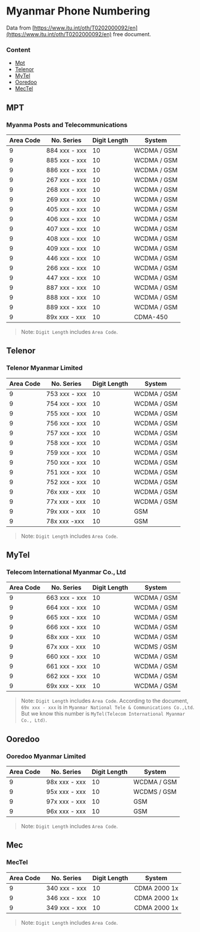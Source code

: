 # Myanmar Phone Numbering

Data from [https://www.itu.int/oth/T0202000092/en](https://www.itu.int/oth/T0202000092/en) free document.

###  Content

- [Mpt](#mpt)
- [Telenor](#telenor)
- [MyTel](#mytel)
- [Ooredoo](#ooredoo)
- [MecTel](#mec)



##  MPT

###  Myanma Posts and Telecommunications

| Area Code | No. Series    | Digit Length | System      |
| --------- | ------------- | ------------ | ----------- |
| 9         | 884 xxx - xxx | 10           | WCDMA / GSM |
| 9         | 885 xxx - xxx | 10           | WCDMA / GSM |
| 9         | 886 xxx - xxx | 10           | WCDMA / GSM |
| 9         | 267 xxx - xxx | 10           | WCDMA / GSM |
| 9         | 268 xxx - xxx | 10           | WCDMA / GSM |
| 9         | 269 xxx - xxx | 10           | WCDMA / GSM |
| 9         | 405 xxx - xxx | 10           | WCDMA / GSM |
| 9         | 406 xxx - xxx | 10           | WCDMA / GSM |
| 9         | 407 xxx - xxx | 10           | WCDMA / GSM |
| 9         | 408 xxx - xxx | 10           | WCDMA / GSM |
| 9         | 409 xxx - xxx | 10           | WCDMA / GSM |
| 9         | 446 xxx - xxx | 10           | WCDMA / GSM |
| 9         | 266 xxx - xxx | 10           | WCDMA / GSM |
| 9         | 447 xxx - xxx | 10           | WCDMA / GSM |
| 9         | 887 xxx - xxx | 10           | WCDMA / GSM |
| 9         | 888 xxx - xxx | 10           | WCDMA / GSM |
| 9         | 889 xxx - xxx | 10           | WCDMA / GSM |
| 9         | 89x xxx - xxx | 10           | CDMA-450    |

> Note: `Digit Length` includes `Area Code`.

##  Telenor

### Telenor Myanmar Limited

| Area Code | No. Series    | Digit Length | System      |
| --------- | ------------- | ------------ | ----------- |
| 9         | 753 xxx - xxx | 10           | WCDMA / GSM |
| 9         | 754 xxx - xxx | 10           | WCDMA / GSM |
| 9         | 755 xxx - xxx | 10           | WCDMA / GSM |
| 9         | 756 xxx - xxx | 10           | WCDMA / GSM |
| 9         | 757 xxx - xxx | 10           | WCDMA / GSM |
| 9         | 758 xxx - xxx | 10           | WCDMA / GSM |
| 9         | 759 xxx - xxx | 10           | WCDMA / GSM |
| 9         | 750 xxx - xxx | 10           | WCDMA / GSM |
| 9         | 751 xxx - xxx | 10           | WCDMA / GSM |
| 9         | 752 xxx - xxx | 10           | WCDMA / GSM |
| 9         | 76x xxx - xxx | 10           | WCDMA / GSM |
| 9         | 77x xxx - xxx | 10           | WCDMA / GSM |
| 9         | 79x xxx - xxx | 10           | GSM         |
| 9         | 78x xxx -xxx  | 10           | GSM         |

> Note: `Digit Length` includes `Area Code`.

##  MyTel

### Telecom International Myanmar Co., Ltd

| Area Code | No. Series    | Digit Length | System      |
| --------- | ------------- | ------------ | ----------- |
| 9         | 663 xxx - xxx | 10           | WCDMA / GSM |
| 9         | 664 xxx - xxx | 10           | WCDMA / GSM |
| 9         | 665 xxx - xxx | 10           | WCDMA / GSM |
| 9         | 666 xxx - xxx | 10           | WCDMA / GSM |
| 9         | 68x xxx - xxx | 10           | WCDMA / GSM |
| 9         | 67x xxx - xxx | 10           | WCDMS / GSM |
| 9         | 660 xxx - xxx | 10           | WCDMA / GSM |
| 9         | 661 xxx - xxx | 10           | WCDMA / GSM |
| 9         | 662 xxx - xxx | 10           | WCDMA / GSM |
| 9         | 69x xxx - xxx | 10           | WCDMA / GSM |

> Note: `Digit Length` includes `Area Code`. According to the document, `69x xxx - xxx`  is in `Myanmar National Tele & Communications Co.,Ltd`. But we know this number is `MyTel(Telecom International Myanmar Co., Ltd)`.

##  Ooredoo

###  Ooredoo Myanmar Limited

| Area Code | No. Series    | Digit Length | System      |
| --------- | ------------- | ------------ | ----------- |
| 9         | 98x xxx - xxx | 10           | WCDMA / GSM |
| 9         | 95x xxx - xxx | 10           | WCDMS / GSM |
| 9         | 97x xxx - xxx | 10           | GSM         |
| 9         | 96x xxx - xxx | 10           | GSM         |

> Note: `Digit Length` includes `Area Code`.

##  Mec

###  MecTel

| Area Code | No. Series    | Digit Length | System       |
| --------- | ------------- | ------------ | ------------ |
| 9         | 340 xxx - xxx | 10           | CDMA 2000 1x |
| 9         | 346 xxx - xxx | 10           | CDMA 2000 1x |
| 9         | 349 xxx - xxx | 10           | CDMA 2000 1x |

> Note: `Digit Length` includes `Area Code`.